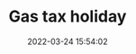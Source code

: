 ---
layout: post
title:  "Gas tax holiday"
date:   2022-03-24 15:54:02
image: /assets/newer/sm_gas-tax.jpg
involvement: design & development
category: graphics
writeup: false
storylink: https://www.nbcnews.com/data-graphics/gas-tax-holiday-relief-how-much-money-save-rcna21058
---